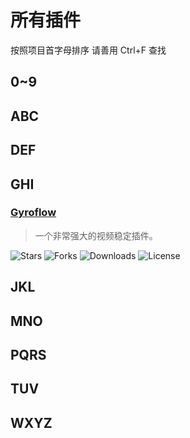 # 所有插件 

按照项目首字母排序
请善用 Ctrl+F 查找

## 0~9

## ABC

## DEF

## GHI

### [Gyroflow](https://github.com/gyroflow/gyroflow.git)
> 一个非常强大的视频稳定插件。

![Stars](https://img.shields.io/github/stars/gyroflow/gyroflow)
![Forks](https://img.shields.io/github/forks/gyroflow/gyroflow)
![Downloads](https://img.shields.io/github/downloads/gyroflow/gyroflow/total)
![License](https://img.shields.io/github/license/gyroflow/gyroflow)

## JKL

## MNO

## PQRS

## TUV

## WXYZ